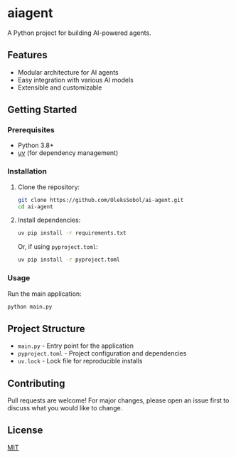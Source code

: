 # aiagent

A Python project for building AI-powered agents.

## Features
- Modular architecture for AI agents
- Easy integration with various AI models
- Extensible and customizable

## Getting Started

### Prerequisites
- Python 3.8+
- [uv](https://github.com/astral-sh/uv) (for dependency management)

### Installation
1. Clone the repository:
   ```sh
   git clone https://github.com/OleksSobol/ai-agent.git
   cd ai-agent
   ```
2. Install dependencies:
   ```sh
   uv pip install -r requirements.txt
   ```
   Or, if using `pyproject.toml`:
   ```sh
   uv pip install -r pyproject.toml
   ```

### Usage
Run the main application:
```sh
python main.py
```

## Project Structure
- `main.py` - Entry point for the application
- `pyproject.toml` - Project configuration and dependencies
- `uv.lock` - Lock file for reproducible installs

## Contributing
Pull requests are welcome! For major changes, please open an issue first to discuss what you would like to change.

## License
[MIT](LICENSE)
